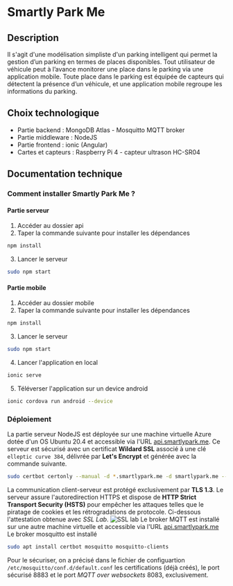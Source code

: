 # Smartly Park Me
## Description
Il s'agit d'une modélisation simpliste d'un parking intelligent qui permet la gestion d’un parking en termes de places disponibles. Tout utilisateur de véhicule peut  à l’avance monitorer une place dans le parking via une application mobile.
Toute place dans le parking est équipée de capteurs qui détectent la présence d’un véhicule, et une application mobile regroupe les informations du parking.

## Choix technologique
* Partie backend : MongoDB Atlas - Mosquitto MQTT broker
* Partie middleware : NodeJS
* Partie frontend : ionic (Angular)
* Cartes et capteurs : Raspberry Pi 4 - capteur ultrason HC-SR04
## Documentation technique
### Comment installer Smartly Park Me ?
#### Partie serveur
1. Accéder au dossier api
2. Taper la commande suivante pour installer les dépendances
```bash
npm install
```
3. Lancer le serveur
```bash
sudo npm start
```
#### Partie mobile
1. Accéder au dossier mobile
2. Taper la commande suivante pour installer les dépendances
```bash
npm install
```
3. Lancer le serveur
```bash
sudo npm start
```
4. Lancer l'application en local
```bash
ionic serve
```
5. Téléverser l'application sur un device android
```bash
ionic cordova run android --device
```
### Déploiement
La partie serveur NodeJS est déployée sur une machine virtuelle Azure dotée d'un OS Ubuntu 20.4 et accessible via l'URL [api.smartlypark.me](https://api.smartlypark.me). Ce serveur est sécurisé avec un certificat  **Wildard SSL**  associé à une clé `elleptic curve 384`, délivrée par **Let's Encrypt** et générée avec la commande suivante.
```bash
sudo certbot certonly --manual -d *.smartlypark.me -d smartlypark.me --agree-tos --manual-public-ip-logging-ok --preferred-challenges dns-01 --server https://acme-v02.api.letsencrypt.org/directory --register-unsafely-without-email --elliptic-curve secp384r1
```
La communication client-serveur est protégé exclusivement par **TLS 1.3**. Le serveur assure l'autoredirection HTTPS et dispose de **HTTP Strict Transport Security (HSTS)** pour empêcher les attaques telles que le piratage de cookies et les rétrogradations de protocole.
Ci-dessous l'attestation obtenue avec *SSL Lab*.
![SSL lab](https://lh3.googleusercontent.com/pw/AM-JKLU13_832LciDLUbf8JmyMx_pDCJ5TbsU5Z7fbGR8izP2TDnPo6r3QR6shRrEoya1Pvv62NKk0_SQ70Bx92_Hh_rkn1ByQRhbJxhQgovrUcqCNQ_skMAk40BxIWnOGA0IOFPYnJPw3CowqyVuFOVTiyk=w899-h466-no)
Le broker MQTT est installé sur une autre machine virtuelle et accessible via l'URL [api.smartlypark.me](https://api.smartlypark.me)
Le broker mosquitto est installé 
```bash
sudo apt install certbot mosquitto mosquitto-clients
```
Pour le sécuriser, on a précisé dans le fichier de configuartion `
/etc/mosquitto/conf.d/default.conf
` les certifications (déjà créés), le port sécurisé 8883 et le port *MQTT over websockets* 8083, exclusivement.

